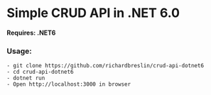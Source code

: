 # Simple CRUD API in .NET 6.0

**Requires: .NET6**

### Usage:
```
- git clone https://github.com/richardbreslin/crud-api-dotnet6
- cd crud-api-dotnet6
- dotnet run
- Open http://localhost:3000 in browser

```